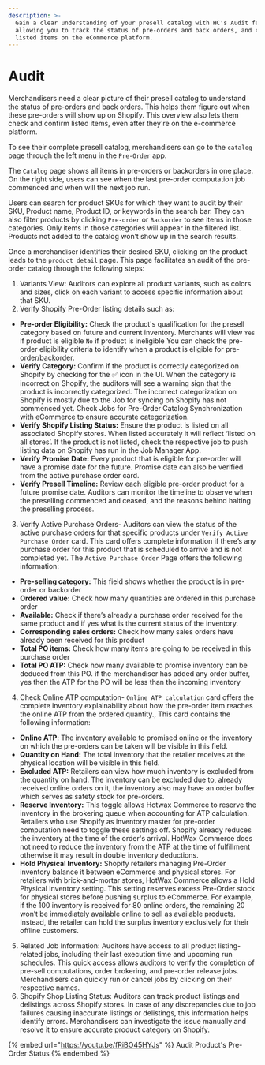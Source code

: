 ```yaml
---
description: >-
  Gain a clear understanding of your presell catalog with HC's Audit feature,
  allowing you to track the status of pre-orders and back orders, and confirm
  listed items on the eCommerce platform.
---
```


# Audit

Merchandisers need a clear picture of their presell catalog to understand the status of pre-orders and back orders. This helps them figure out when these pre-orders will show up on Shopify. This overview also lets them check and confirm listed items, even after they're on the e-commerce platform.

To see their complete presell catalog, merchandisers can go to the `catalog` page through the left menu in the `Pre-Order` app.

The `Catalog` page shows all items in pre-orders or backorders in one place. On the right side, users can see when the last pre-order computation job commenced and when will the next job run.

Users can search for product SKUs for which they want to audit by their SKU, Product name, Product ID, or keywords in the search bar. They can also filter products by clicking `Pre-order` or `Backorder` to see items in those categories. Only items in those categories will appear in the filtered list. Products not added to the catalog won’t show up in the search results.

Once a merchandiser identifies their desired SKU, clicking on the product leads to the `product detail` page. This page facilitates an audit of the pre-order catalog through the following steps:

1. Variants View: Auditors can explore all product variants, such as colors and sizes, click on each variant to access specific information about that SKU.
2. Verify Shopify Pre-Order listing details such as:

* **Pre-order Eligibility:** Check the product's qualification for the presell category based on future and current inventory. Merchants will view `Yes` if product is eligible `No` if product is ineligible You can check the pre-order eligibility criteria to identify when a product is eligible for pre-order/backorder.
* **Verify Category:** Confirm if the product is correctly categorized on Shopify by checking for the ✅ icon in the UI. When the category is incorrect on Shopify, the auditors will see a warning sign that the product is incorrectly categorized. The incorrect categorization on Shopify is mostly due to the Job for syncing on Shopify has not commenced yet. Check Jobs for Pre-Order Catalog Synchronization with eCommerce to ensure accurate categorization.
* **Verify Shopify Listing Status:** Ensure the product is listed on all associated Shopify stores. When listed accurately it will reflect ‘listed on all stores’. If the product is not listed, check the respective job to push listing data on Shopify has run in the Job Manager App.
* **Verify Promise Date:** Every product that is eligible for pre-order will have a promise date for the future. Promise date can also be verified from the active purchase order card.
* **Verify Presell Timeline:** Review each eligible pre-order product for a future promise date. Auditors can monitor the timeline to observe when the preselling commenced and ceased, and the reasons behind halting the preselling process.

3. Verify Active Purchase Orders- Auditors can view the status of the active purchase orders for that specific products under `Verify Active Purchase Order` card. This card offers complete information if there’s any purchase order for this product that is scheduled to arrive and is not completed yet. The `Active Purchase Order` Page offers the following information:

* **Pre-selling category:** This field shows whether the product is in pre-order or backorder
* **Ordered value:** Check how many quantities are ordered in this purchase order
* **Available:** Check if there’s already a purchase order received for the same product and if yes what is the current status of the inventory.
* **Corresponding sales orders:** Check how many sales orders have already been received for this product
* **Total PO items:** Check how many items are going to be received in this purchase order
* **Total PO ATP:** Check how many available to promise inventory can be deduced from this PO. if the merchandiser has added any order buffer, yes then the ATP for the PO will be less than the incoming inventory

4. Check Online ATP computation- `Online ATP calculation` card offers the complete inventory explainability about how the pre-order item reaches the online ATP from the ordered quantity., This card contains the following information:

* **Online ATP**: The inventory available to promised online or the inventory on which the pre-orders can be taken will be visible in this field.
* **Quantity on Hand:** The total inventory that the retailer receives at the physical location will be visible in this field.
* **Excluded ATP:** Retailers can view how much inventory is excluded from the quantity on hand. The inventory can be excluded due to, already received online orders on it, the inventory also may have an order buffer which serves as safety stock for pre-orders.
* **Reserve Inventory:** This toggle allows Hotwax Commerce to reserve the inventory in the brokering queue when accounting for ATP calculation. Retailers who use Shopify as inventory master for pre-order computation need to toggle these settings off. Shopify already reduces the inventory at the time of the order's arrival. HotWax Commerce does not need to reduce the inventory from the ATP at the time of fulfillment otherwise it may result in double inventory deductions.
* **Hold Physical Inventory:** Shopify retailers managing Pre-Order inventory balance it between eCommerce and physical stores. For retailers with brick-and-mortar stores, HotWax Commerce allows a Hold Physical Inventory setting. This setting reserves excess Pre-Order stock for physical stores before pushing surplus to eCommerce. For example, if the 100 inventory is received for 80 online orders, the remaining 20 won’t be immediately available online to sell as available products. Instead, the retailer can hold the surplus inventory exclusively for their offline customers.

5. Related Job Information: Auditors have access to all product listing-related jobs, including their last execution time and upcoming run schedules. This quick access allows auditors to verify the completion of pre-sell computations, order brokering, and pre-order release jobs. Merchandisers can quickly run or cancel jobs by clicking on their respective names.
6. Shopify Shop Listing Status: Auditors can track product listings and delistings across Shopify stores. In case of any discrepancies due to job failures causing inaccurate listings or delistings, this information helps identify errors. Merchandisers can investigate the issue manually and resolve it to ensure accurate product category on Shopify.

{% embed url="https://youtu.be/fRiBO45HYJs" %}
Audit Product's Pre-Order Status
{% endembed %}
